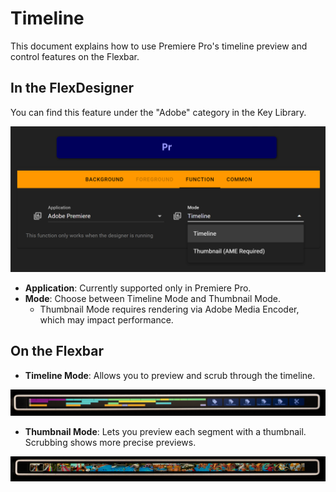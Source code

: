 # Timeline

This document explains how to use Premiere Pro's timeline preview and control features on the Flexbar.

## In the FlexDesigner

You can find this feature under the "Adobe" category in the Key Library.

![1743306979328](image/timeline/1743306979328.png)

- **Application**: Currently supported only in Premiere Pro.
- **Mode**: Choose between Timeline Mode and Thumbnail Mode.
  - Thumbnail Mode requires rendering via Adobe Media Encoder, which may impact performance.

## On the Flexbar

- **Timeline Mode**: Allows you to preview and scrub through the timeline.

![1743307039513](image/timeline/1743307039513.png)

- **Thumbnail Mode**: Lets you preview each segment with a thumbnail. Scrubbing shows more precise previews.

![1743307100773](image/timeline/1743307100773.png)
